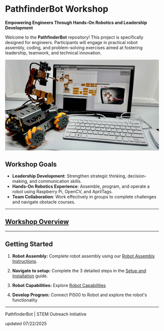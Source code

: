 # PathfinderBot Workshop

**Empowering Engineers Through Hands-On Robotics and Leadership Development**

Welcome to the **PathfinderBot** repository! This project is specifically designed for engineers. Participants will engage in practical robot assembly, coding, and problem-solving exercises aimed at fostering leadership, teamwork, and technical innovation.

<img src="/zzimages/2025Setup500Robot.jpg" width="600" > 

## Workshop Goals

* **Leadership Development**: Strengthen strategic thinking, decision-making, and communication skills.
* **Hands-On Robotics Experience**: Assemble, program, and operate a robot using Raspberry Pi, OpenCV, and AprilTags.
* **Team Collaboration**: Work effectively in groups to complete challenges and navigate obstacle courses.

---

## [Workshop Overview](WorkshopOverview.md)

---

## Getting Started

1. **Robot Assembly:**
   Complete robot assembly using our [Robot Assembly Instructions](Robot_Assembly_Guide.md).

1. **Navigate to setup:**
   Complete the 3 detailed steps in the [Setup and Installation](Setup_and_Installation/README.md) guide.

1. **Robot Capabilities:**
   Explore [Robot Capabilities](Robot_Capabilities/README.md)

1. **Develop Program:**
   Connect Pi500 to Robot and explore the robot's functionality

---

PathfinderBot | STEM Outreach Initiative

updated 07/22/2025
